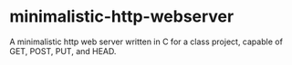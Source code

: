 # minimalistic-http-webserver
A minimalistic http web server written in C for a class project, capable of GET, POST, PUT, and HEAD.

